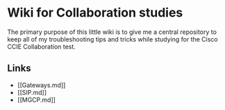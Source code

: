 # Wiki for Collaboration studies

The primary purpose of this little wiki is to give me a central repository to keep all of my troubleshooting tips and tricks while studying for the Cisco CCIE Collaboration test.

## Links
* [[Gateways.md]]
* [[SIP.md]]
* [[MGCP.md]]